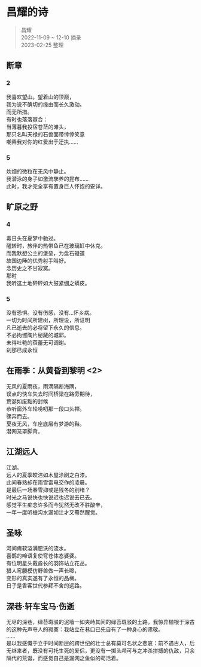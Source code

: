 # 昌耀的诗
> 昌耀  
> 2022-11-09 ~ 12-10 摘录  
> 2023-02-25 整理


## 断章

### 2
我喜欢望山。望着山的顶巅，  
我为说不确切的缘由而长久激动。  
而无所措。  
有时也落落寡合：  
当薄暮我投宿苍茫的滩头，  
那只名叫天禄的石兽面带悻悻笑意  
嘲弄我对你的红爱出于迂执……  

### 5
炊烟的微粒在无风中静止。  
我潜泳的身子如激流孳养的昆布……  
此时，我才完全享有置身巨人怀抱的安详。  

## 旷原之野

### 4
毒日头在夏梦中驰过。  
醒转时，旅伴的热带鱼已在玻璃缸中休克。  
而我默想公主的堡垒，为盘石磴道  
故国边陲的优秀射手叫好。  
念历史之不甘寂寞。  
那时  
我听这土地砰砰如大鼓紧绷之蟒皮。  

### 5
没有恐惧。没有伤感，没有…怀乡病。  
一切为时间所建树，所理设，所证明  
凡已逝去的必将留下永久的信息。  
不必拘憾陶片秘藏的城郭。  
未得吐艳的蓓蕾无可调谢。  
刹那已成永恒  

## 在雨季：从黄昏到黎明 <2>

无风的夏雨夜，雨滴隔断海隅，  
误点的快车失去时间桥梁在路旁期待，  
荒诞如废黜的封候  
恭听窗外车轮唠叨那一段口头禅。  
骤奔而去。  
夏夜无风，车座底层有梦游的鞋。  
潜网笼罩脚背。

## 江湖远人
  
江湖。  
远人的夏季皎洁如木屋涂刷之白漆。  
此间春熟却在雨雪雷电交作的凌晨。  
是最后一场春雪抑或是残冬的别绪？  
时光之马说快也快说迟也迟说去已去。  
感觉平生痴念许多而今犹然无改不胜酸辛，  
一年一度听檐沟水漏如注才又蓦然醒觉。  

## 圣咏
  
河间瘫软溢满肥沃的流水。  
喜鹊的啼语复使穹苍体态婆婆。  
有位明星头戴酋长的羽饰站立花丛。  
猎人弯腰模仿野兽做一声长嗥，  
变形的真实遂有了永恒的品梅。  
日子是香客世代参拜不舍的远路。  

## 深巷·轩车宝马·伤逝

无尽的深巷，绿苔斑驳的泥墙一如夹峙其间的绿苔斑驳的土路，我惊异植根于深古的这种先声夺人的寂寞：我站立在巷口已先自有了一种身心的肃敬。  
......  
是以我感慨于立于时间断层的跨世纪的壮士总有莫可名状之悲哀：前不遇古人，后无继来者，既没有可托生死的爱侣，更没有一掷头颅可与之冲杀拼搏的仇敌，只余隔代的荒诞，而感觉自己是漏网之鱼似的苟活着。
